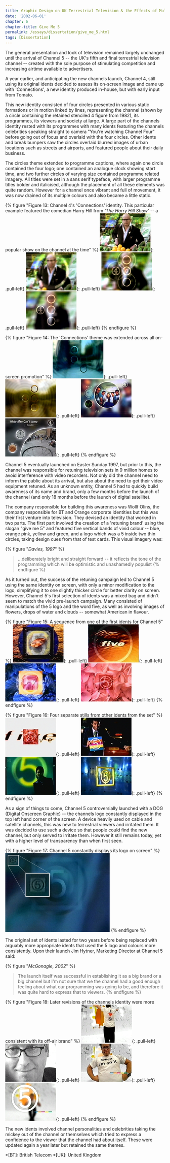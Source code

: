 ```yaml
---
title: Graphic Design on UK Terrestrial Television & the Effects of Multi-Channel Growth
date: '2002-06-01'
chapter: 6
chapter-title: Give Me 5
permalink: /essays/dissertation/give_me_5.html
tags: [Dissertation]
---
```

The general presentation and look of television remained largely unchanged until the arrival of Channel 5 -- the UK's fifth and final terrestrial television channel -- created with the sole purpose of stimulating competition and increasing airtime available to advertisers.

A year earlier, and anticipating the new channels launch, Channel 4, still using its original idents decided to assess its on-screen image and came up with 'Connections', a new identity produced in-house, but with early input from Tomato.

This new identity consisted of four circles presented in various static formations or in motion linked by lines, representing the channel (shown by a circle containing the retained stenciled 4 figure from 1982), its programmes, its viewers and society at large. A large part of the channels identity rested with its programmes with many idents featuring the channels celebrities speaking straight to camera "You're watching Channel Four" before going out of focus and overlaid with the four circles. Other idents and break bumpers saw the circles overlaid blurred images of urban locations such as streets and airports, and featured people about their daily business.

The circles theme extended to programme captions, where again one circle contained the four logo; one contained an analogue clock showing start time, and two further circles of varying size contained programme related imagery. All titles were set in a sans serif typeface, with larger programme titles bolder and italicised, although the placement of all these elements was quite random. However for a channel once vibrant and full of movement, it was now drained of its multiple colours and also became a little static.

{% figure "Figure 13: Channel 4's 'Connections' identity. This particular example featured the comedian Harry Hill from <cite>'The Harry Hill Show'</cite> -- a popular show on the channel at the time" %}
![Channel 4 'Connections' ident featuring Harry Hill, 1996](/assets/images/essays/dissertation/figure-13a.png){: .pull-left}
![Channel 4 'Connections' ident featuring Harry Hill, 1996](/assets/images/essays/dissertation/figure-13b.png){: .pull-left}
![Channel 4 'Connections' ident featuring Harry Hill, 1996](/assets/images/essays/dissertation/figure-13c.png){: .pull-left}
![Channel 4 'Connections' ident featuring Harry Hill, 1996](/assets/images/essays/dissertation/figure-13d.png){: .pull-left}
{% endfigure %}

{% figure "Figure 14: The 'Connections' theme was extended across all on-screen promotion" %}
![Channel 4 'Connections' ident, 1996](/assets/images/essays/dissertation/figure-14a.png){: .pull-left}
![Channel 4 'Connections' ident, 1996](/assets/images/essays/dissertation/figure-14b.png){: .pull-left}
![Channel 4 'Connections' promotional caption for 'ER', 1996](/assets/images/essays/dissertation/figure-14c.png){: .pull-left}
![Channel 4 'Connections' holding caption for 'Harry Hill', 1996](/assets/images/essays/dissertation/figure-14d.png){: .pull-left}
{% endfigure %}

Channel 5 eventually launched on Easter Sunday 1997, but prior to this, the channel was responsible for retuning television sets in 9 million homes to avoid interference with video recorders. Not only did the channel need to inform the public about its arrival, but also about the need to get their video equipment retuned. As an unknown entity, Channel 5 had to quickly build awareness of its name and brand, only a few months before the launch of the channel (and only 18 months before the launch of digital satellite).

The company responsible for building this awareness was Wollf Olins, the company responsible for BT and Orange corporate identities but this was their first venture into television. They devised an identity that worked in two parts. The first part involved the creation of a 'retuning brand' using the slogan "give me 5" and featured five vertical bands of vivid colour -- blue, orange pink, yellow and green, and a logo which was a 5 inside two thin circles, taking design cues from that of test cards. This visual imagery was:

{% figure "<cite>Davies, 1997</cite>" %}
> ...deliberately bright and straight forward -- it reflects the tone of the programming which will be optimistic and unashamedly populist
{% endfigure %}

As it turned out, the success of the retuning campaign led to Channel 5 using the same identity on screen, with only a minor modification to the logo, simplifying it to one slightly thicker circle for better clarity on screen. However, Channel 5's first selection of idents was a mixed bag and didn't seem to match the vivid pre-launch campaign. Many consisted of manipulations of the 5 logo and the word five, as well as involving images of flowers, drops of water and clouds -- somewhat American in flavour.

{% figure "Figure 15: A sequence from one of the first idents for Channel 5" %}
![Channel 5 launch ident, 1997](/assets/images/essays/dissertation/figure-15a.png){: .pull-left}
![Channel 5 launch ident, 1997](/assets/images/essays/dissertation/figure-15b.png){: .pull-left}
![Channel 5 launch ident, 1997](/assets/images/essays/dissertation/figure-15c.png){: .pull-left}
![Channel 5 launch ident, 1997](/assets/images/essays/dissertation/figure-15d.png){: .pull-left}
{% endfigure %}

{% figure "Figure 16: Four separate stills from other idents from the set" %}
![Channel 5 launch ident, 1997](/assets/images/essays/dissertation/figure-16a.png){: .pull-left}
![Channel 5 launch ident, 1997](/assets/images/essays/dissertation/figure-16b.png){: .pull-left}
![Channel 5 launch ident, 1997](/assets/images/essays/dissertation/figure-16c.png){: .pull-left}
![Channel 5 launch ident, 1997](/assets/images/essays/dissertation/figure-16d.png){: .pull-left}
{% endfigure %}

As a sign of things to come, Channel 5 controversially launched with a DOG (Digital Onscreen Graphic) -- the channels logo constantly displayed in the top left hand corner of the screen. A device heavily used on cable and satellite channels, this was new to terrestrial viewers and irritated them. It was decided to use such a device so that people could find the new channel, but only served to irritate them. However it still remains today, yet with a higher level of transparency than when first seen.

{% figure "Figure 17: Channel 5 constantly displays its logo on screen" %}
![Close up of Channel 5 'DOG'](/assets/images/essays/dissertation/figure-17.png)
{% endfigure %}

The original set of idents lasted for two years before being replaced with arguably more appropriate idents that used the 5 logo and colours more consistently. Upon their launch Jim Hytner, Marketing Director at Channel 5 said:

{% figure "<cite>McGonagle, 2002</cite>" %}
> The launch itself was successful in establishing it as a big brand or a big channel but I'm not sure that we the channel had a good enough feeling about what our programming was going to be, and therefore it was quite hard to express that to viewers.
{% endfigure %}


{% figure "Figure 18: Later revisions of the channels identity were more consistent with its off-air brand" %}
![Channel 5 ident featuring Neil Fox, 1999](/assets/images/essays/dissertation/figure-18a.png){: .pull-left}
![Channel 5 ident featuring Neil Fox, 1999](/assets/images/essays/dissertation/figure-18b.png){: .pull-left}
![Channel 5 ident featuring Neil Fox, 1999](/assets/images/essays/dissertation/figure-18c.png){: .pull-left}
![Channel 5 ident featuring Neil Fox, 1999](/assets/images/essays/dissertation/figure-18d.png){: .pull-left}
{% endfigure %}

The new idents involved channel personalities and celebrities taking the mickey out of the channel or themselves which tried to express a confidence to the viewer that the channel had about itself. These were updated again a year later but retained the same themes.

*[BT]: British Telecom
*[UK]: United Kingdom